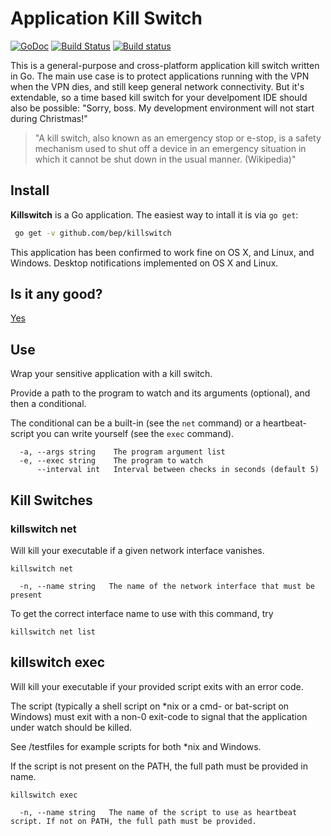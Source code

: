 # Application Kill Switch


[![GoDoc](https://godoc.org/github.com/bep/killswitch?status.svg)](https://godoc.org/github.com/bep/killswitch)
[![Build Status](https://travis-ci.org/bep/killswitch.svg)](https://travis-ci.org/bep/killswitch) [![Build status](https://ci.appveyor.com/api/projects/status/7mbikfi6sxyq7phh?svg=true)](https://ci.appveyor.com/project/bjornerik/killswitch)

This is a general-purpose and cross-platform application kill switch written in Go. The main use case is to protect applications running with the VPN when the VPN dies, and still keep general network connectivity. But it's extendable, so a time based kill switch for your develpoment IDE should also be possible: "Sorry, boss. My development environment will not start during Christmas!"

>"A kill switch, also known as an emergency stop or e-stop, is a safety mechanism used to shut off a device in an emergency situation in which it cannot be shut down in the usual manner. (Wikipedia)"

## Install

**Killswitch** is a Go application. The easiest way to intall it is via `go get`:

```bash
 go get -v github.com/bep/killswitch
```

This application has been confirmed to work fine on OS X, and Linux, and Windows. Desktop notifications implemented on OS X and Linux.

## Is it any good?

[Yes](https://news.ycombinator.com/item?id=3067434)

## Use

Wrap your sensitive application with a kill switch.

Provide a path to the program to watch and its arguments (optional), and then a conditional.

The conditional can be a built-in (see the `net` command) or a heartbeat-script
you can write yourself (see the `exec` command).


```
  -a, --args string    The program argument list
  -e, --exec string    The program to watch
      --interval int   Interval between checks in seconds (default 5)
```

## Kill Switches

### killswitch net

Will kill your executable if a given network interface vanishes.

```
killswitch net
```

```
  -n, --name string   The name of the network interface that must be present
```

To get the correct interface name to use with this command, try 

```
killswitch net list
```

## killswitch exec

Will kill your executable if your provided script exits with an error code.

The script (typically a shell script on *nix or a cmd- or bat-script on Windows) must exit with a non-0 exit-code
to signal that the application under watch should be killed.

See /testfiles for example scripts for both *nix and Windows.

If the script is not present on the PATH, the full path must be provided in name.


```
killswitch exec
```

```
  -n, --name string   The name of the script to use as heartbeat script. If not on PATH, the full path must be provided.
```